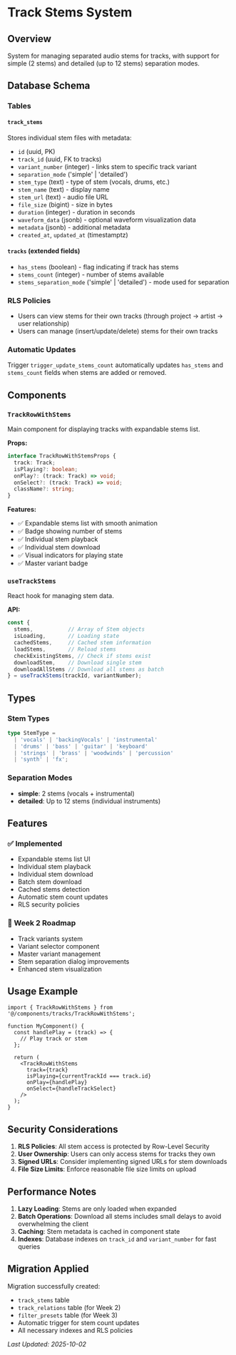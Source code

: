 # Track Stems System

## Overview
System for managing separated audio stems for tracks, with support for simple (2 stems) and detailed (up to 12 stems) separation modes.

## Database Schema

### Tables

#### `track_stems`
Stores individual stem files with metadata:
- `id` (uuid, PK)
- `track_id` (uuid, FK to tracks)
- `variant_number` (integer) - links stem to specific track variant
- `separation_mode` ('simple' | 'detailed')
- `stem_type` (text) - type of stem (vocals, drums, etc.)
- `stem_name` (text) - display name
- `stem_url` (text) - audio file URL
- `file_size` (bigint) - size in bytes
- `duration` (integer) - duration in seconds
- `waveform_data` (jsonb) - optional waveform visualization data
- `metadata` (jsonb) - additional metadata
- `created_at`, `updated_at` (timestamptz)

#### `tracks` (extended fields)
- `has_stems` (boolean) - flag indicating if track has stems
- `stems_count` (integer) - number of stems available
- `stems_separation_mode` ('simple' | 'detailed') - mode used for separation

### RLS Policies
- Users can view stems for their own tracks (through project -> artist -> user relationship)
- Users can manage (insert/update/delete) stems for their own tracks

### Automatic Updates
Trigger `trigger_update_stems_count` automatically updates `has_stems` and `stems_count` fields when stems are added or removed.

## Components

### `TrackRowWithStems`
Main component for displaying tracks with expandable stems list.

**Props:**
```typescript
interface TrackRowWithStemsProps {
  track: Track;
  isPlaying?: boolean;
  onPlay?: (track: Track) => void;
  onSelect?: (track: Track) => void;
  className?: string;
}
```

**Features:**
- ✅ Expandable stems list with smooth animation
- ✅ Badge showing number of stems
- ✅ Individual stem playback
- ✅ Individual stem download
- ✅ Visual indicators for playing state
- ✅ Master variant badge

### `useTrackStems`
React hook for managing stem data.

**API:**
```typescript
const {
  stems,           // Array of Stem objects
  isLoading,       // Loading state
  cachedStems,     // Cached stem information
  loadStems,       // Reload stems
  checkExistingStems, // Check if stems exist
  downloadStem,    // Download single stem
  downloadAllStems // Download all stems as batch
} = useTrackStems(trackId, variantNumber);
```

## Types

### Stem Types
```typescript
type StemType = 
  | 'vocals' | 'backingVocals' | 'instrumental'
  | 'drums' | 'bass' | 'guitar' | 'keyboard'
  | 'strings' | 'brass' | 'woodwinds' | 'percussion'
  | 'synth' | 'fx';
```

### Separation Modes
- **simple**: 2 stems (vocals + instrumental)
- **detailed**: Up to 12 stems (individual instruments)

## Features

### ✅ Implemented
- Expandable stems list UI
- Individual stem playback
- Individual stem download
- Batch stem download
- Cached stems detection
- Automatic stem count updates
- RLS security policies

### 🔄 Week 2 Roadmap
- Track variants system
- Variant selector component
- Master variant management
- Stem separation dialog improvements
- Enhanced stem visualization

## Usage Example

```tsx
import { TrackRowWithStems } from '@/components/tracks/TrackRowWithStems';

function MyComponent() {
  const handlePlay = (track) => {
    // Play track or stem
  };
  
  return (
    <TrackRowWithStems
      track={track}
      isPlaying={currentTrackId === track.id}
      onPlay={handlePlay}
      onSelect={handleTrackSelect}
    />
  );
}
```

## Security Considerations

1. **RLS Policies**: All stem access is protected by Row-Level Security
2. **User Ownership**: Users can only access stems for tracks they own
3. **Signed URLs**: Consider implementing signed URLs for stem downloads
4. **File Size Limits**: Enforce reasonable file size limits on upload

## Performance Notes

1. **Lazy Loading**: Stems are only loaded when expanded
2. **Batch Operations**: Download all stems includes small delays to avoid overwhelming the client
3. **Caching**: Stem metadata is cached in component state
4. **Indexes**: Database indexes on `track_id` and `variant_number` for fast queries

## Migration Applied

Migration successfully created:
- `track_stems` table
- `track_relations` table (for Week 2)
- `filter_presets` table (for Week 3)
- Automatic trigger for stem count updates
- All necessary indexes and RLS policies

*Last Updated: 2025-10-02*
